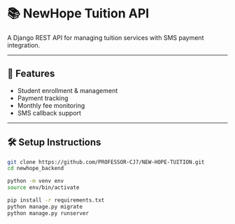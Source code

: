 # 📚 NewHope Tuition API

A Django REST API for managing tuition services with SMS payment integration.

---

## 🚀 Features

- Student enrollment & management  
- Payment tracking  
- Monthly fee monitoring  
- SMS callback support

---

## 🛠️ Setup Instructions

```bash
git clone https://github.com/PROFESSOR-CJ7/NEW-HOPE-TUITION.git
cd newhope_backend

python -m venv env
source env/bin/activate

pip install -r requirements.txt
python manage.py migrate
python manage.py runserver
